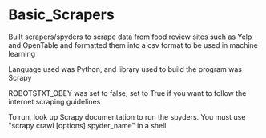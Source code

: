 # Basic_Scrapers
Built scrapers/spyders to scrape data from food review sites such as Yelp and OpenTable and formatted them into a csv format to be used in machine learning

Language used was Python, and library used to build the program was Scrapy

ROBOTSTXT_OBEY was set to false, set to True if you want to follow the internet scraping guidelines

To run, look up Scrapy documentation to run the spyders. You must use "scrapy crawl [options] spyder_name" in a shell
